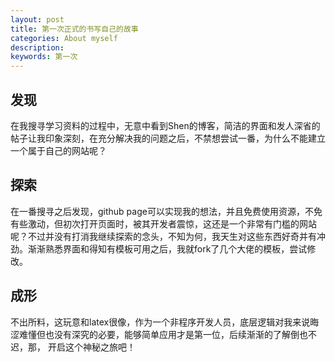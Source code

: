 ```yaml
---
layout: post
title: 第一次正式的书写自己的故事
categories: About myself
description: 
keywords: 第一次
---
```


## 发现
  在我搜寻学习资料的过程中，无意中看到Shen的博客，简洁的界面和发人深省的帖子让我印象深刻，在充分解决我的问题之后，不禁想尝试一番，为什么不能建立一个属于自己的网站呢？
  
  
## 探索
  在一番搜寻之后发现，github page可以实现我的想法，并且免费使用资源，不免有些激动，但初次打开页面时，被其开发者震惊，这还是一个非常有门槛的网站呢？不过并没有打消我继续探索的念头，不知为何，我天生对这些东西好奇并有冲劲。渐渐熟悉界面和得知有模板可用之后，我就fork了几个大佬的模板，尝试修改。
  
## 成形
  不出所料，这玩意和latex很像，作为一个非程序开发人员，底层逻辑对我来说晦涩难懂但也没有深究的必要，能够简单应用才是第一位，后续渐渐的了解倒也不迟，那， 开启这个神秘之旅吧！
